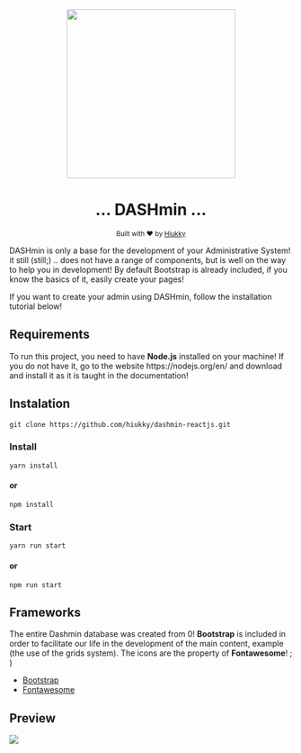 <div align="center">
    <img src="https://github.com/hiukky/dashmin-reactjs/blob/master/logo.png" width="300x300" height="300" />
    <h1> ... DASHmin ... </h1>
</div>

<div align="center">
  <sub>Built with ❤︎ by
  <a href="https://github.com/hiukky">Hiukky</a>
  <br><br>
</div>

<div>
DASHmin is only a base for the development of your Administrative System! it still (still;) .. does not have a range of components, but is well on the way to help you in development! By default Bootstrap is already included, if you know the basics of it, easily create your pages!

If you want to create your admin using DASHmin, follow the installation tutorial below!
</div>

## Requirements
<div>
To run this project, you need to have <strong>Node.js</strong> installed on your machine! If you do not have it, go to the website https://nodejs.org/en/ and download and install it as it is taught in the documentation!
</div>

## Instalation
```
git clone https://github.com/hiukky/dashmin-reactjs.git
```

### Install
```
yarn install
```
#### or
```
npm install
```

### Start
```
yarn run start
```
#### or
```
npm run start
```

## Frameworks
<div>
The entire Dashmin database was created from 0! <strong>Bootstrap</strong> is included in order to facilitate our life in the development of the main content, example (the use of the grids system).
The icons are the property of <strong>Fontawesome</strong>! ; )
<br>
</div>

* [Bootstrap](https://getbootstrap.com/)
* [Fontawesome](https://fontawesome.com/)

## Preview
<img src="https://github.com/hiukky/dashmin-reactjs/blob/master/dashmin.png" />
